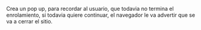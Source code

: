 Crea un pop up, para recordar al usuario, que todavia no termina el enrolamiento, si todavia quiere continuar, el navegador le va advertir que se va a cerrar el sitio.